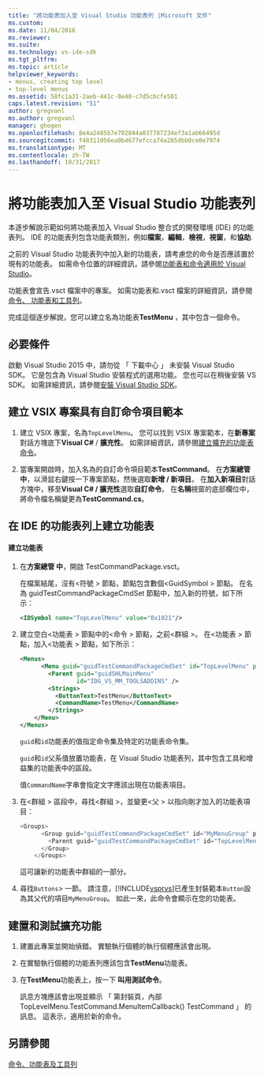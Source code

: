 ```yaml
---
title: "將功能表加入至 Visual Studio 功能表列 |Microsoft 文件"
ms.custom: 
ms.date: 11/04/2016
ms.reviewer: 
ms.suite: 
ms.technology: vs-ide-sdk
ms.tgt_pltfrm: 
ms.topic: article
helpviewer_keywords:
- menus, creating top level
- top-level menus
ms.assetid: 58fc1a31-2aeb-441c-8e48-c7d5cbcfe501
caps.latest.revision: "51"
author: gregvanl
ms.author: gregvanl
manager: ghogen
ms.openlocfilehash: 8e4a2485b7e702844a037787234ef3a1ab66495d
ms.sourcegitcommit: f40311056ea0b4677efcca74a285dbb0ce0e7974
ms.translationtype: MT
ms.contentlocale: zh-TW
ms.lasthandoff: 10/31/2017
---
```

# <a name="adding-a-menu-to-the-visual-studio-menu-bar"></a>將功能表加入至 Visual Studio 功能表列
本逐步解說示範如何將功能表加入 Visual Studio 整合式的開發環境 (IDE) 的功能表列。 IDE 的功能表列包含功能表類別，例如**檔案**，**編輯**，**檢視**，**視窗**，和**協助**.  
  
 之前的 Visual Studio 功能表列中加入新的功能表，請考慮您的命令是否應該置於現有的功能表。 如需命令位置的詳細資訊，請參閱[功能表和命令適用於 Visual Studio](../extensibility/ux-guidelines/menus-and-commands-for-visual-studio.md)。  
  
 功能表會宣告.vsct 檔案中的專案。 如需功能表和.vsct 檔案的詳細資訊，請參閱[命令、 功能表和工具列](../extensibility/internals/commands-menus-and-toolbars.md)。  
  
 完成這個逐步解說，您可以建立名為功能表**TestMenu** ，其中包含一個命令。  
  
## <a name="prerequisites"></a>必要條件  
 啟動 Visual Studio 2015 中，請勿從 「 下載中心 」 未安裝 Visual Studio SDK。 它是包含為 Visual Studio 安裝程式的選用功能。 您也可以在稍後安裝 VS SDK。 如需詳細資訊，請參閱[安裝 Visual Studio SDK](../extensibility/installing-the-visual-studio-sdk.md)。  
  
## <a name="creating-a-vsix-project-that-has-a-custom-command-item-template"></a>建立 VSIX 專案具有自訂命令項目範本  
  
1.  建立 VSIX 專案，名為`TopLevelMenu`。 您可以找到 VSIX 專案範本，在**新專案**對話方塊底下**Visual C#** / **擴充性**。  如需詳細資訊，請參閱[建立擴充的功能表命令](../extensibility/creating-an-extension-with-a-menu-command.md)。  
  
2.  當專案開啟時，加入名為的自訂命令項目範本**TestCommand**。 在**方案總管 中**，以滑鼠右鍵按一下專案節點，然後選取**新增 / 新項目**。 在**加入新項目**對話方塊中，移至**Visual C# / 擴充性**選取**自訂命令**。 在**名稱**視窗的底部欄位中，將命令檔名稱變更為**TestCommand.cs**。  
  
## <a name="creating-a-menu-on-the-ide-menu-bar"></a>在 IDE 的功能表列上建立功能表  
  
#### <a name="to-create-a-menu"></a>建立功能表  
  
1.  在**方案總管 中**，開啟 TestCommandPackage.vsct。  
  
     在檔案結尾，沒有\<符號 > 節點，節點包含數個\<GuidSymbol > 節點。 在名為 guidTestCommandPackageCmdSet 節點中，加入新的符號，如下所示：  
  
    ```xml  
    <IDSymbol name="TopLevelMenu" value="0x1021"/>  
    ```  
  
2.  建立空白\<功能表 > 節點中的\<命令 > 節點，之前\<群組 >。 在\<功能表 > 節點，加入\<功能表 > 節點，如下所示：  
  
    ```xml  
    <Menus>  
          <Menu guid="guidTestCommandPackageCmdSet" id="TopLevelMenu" priority="0x700" type="Menu">  
            <Parent guid="guidSHLMainMenu"  
                    id="IDG_VS_MM_TOOLSADDINS" />  
            <Strings>  
              <ButtonText>TestMenu</ButtonText>  
              <CommandName>TestMenu</CommandName>  
            </Strings>  
        </Menu>  
    </Menus>  
    ```  
  
     `guid`和`id`功能表的值指定命令集及特定的功能表命令集。  
  
     `guid`和`id`父系值放置功能表，在 Visual Studio 功能表列，其中包含工具和增益集的功能表中的區段。  
  
     值`CommandName`字串會指定文字應該出現在功能表項目。  
  
3.  在\<群組 > 區段中，尋找\<群組 >，並變更\<父 > 以指向剛才加入的功能表項目：  
  
    ```csharp  
    <Groups>  
          <Group guid="guidTestCommandPackageCmdSet" id="MyMenuGroup" priority="0x0600">  
            <Parent guid="guidTestCommandPackageCmdSet" id="TopLevelMenu"/>  
          </Group>  
        </Groups>  
    ```  
  
     這可讓新的功能表中群組的一部分。  
  
4.  尋找`Buttons`> 一節。 請注意，[!INCLUDE[vsprvs](../code-quality/includes/vsprvs_md.md)]已產生封裝範本`Button`設為其父代的項目`MyMenuGroup`。 如此一來，此命令會顯示在您的功能表。  
  
## <a name="building-and-testing-the-extension"></a>建置和測試擴充功能  
  
1.  建置此專案並開始偵錯。 實驗執行個體的執行個體應該會出現。  
  
2.  在實驗執行個體的功能表列應該包含**TestMenu**功能表。  
  
3.  在**TestMenu**功能表上，按一下 **叫用測試命令**。  
  
     訊息方塊應該會出現並顯示 「 第封裝頁，內部 TopLevelMenu.TestCommand.MenuItemCallback() TestCommand 」 的訊息。 這表示，適用於新的命令。  
  
## <a name="see-also"></a>另請參閱  
 [命令、功能表及工具列](../extensibility/internals/commands-menus-and-toolbars.md)